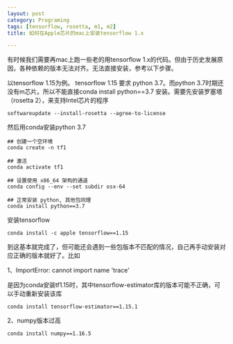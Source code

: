 ```yaml
---
layout: post
category: Programing
tags: [tensorflow, rosetta, m1, m2]
title: 如何在Apple芯片的mac上安装tensorflow 1.x

---
```


有时候我们需要再mac上跑一些老的用tensorflow 1.x的代码。但由于历史发展原因，各种依赖的版本无法对齐。无法直接安装，参考以下步骤。

以tensorflow 1.15为例。 tensorflow 1.15 要求 python 3.7。而python 3.7时期还没有m芯片。所以不能直接conda install python==3.7 安装。需要先安装罗塞塔（rosetta 2），来支持Intel芯片的程序

``` shell
softwareupdate --install-rosetta --agree-to-license
```

然后用conda安装python 3.7

``` shell
## 创建一个空环境
conda create -n tf1

## 激活
conda activate tf1

## 设置使用 x86_64 架构的通道
conda config --env --set subdir osx-64

## 正常安装 python, 其他包同理
conda install python==3.7 
```

安装tensorflow

``` shell
conda install -c apple tensorflow==1.15
```

到这基本就完成了，但可能还会遇到一些包版本不匹配的情况，自己再手动安装对应正确的版本就好了。比如

1、ImportError: cannot import name 'trace' 

是因为conda安装tf1.15时，其中tensorflow-estimator库的版本可能不正确，可以手动重新安装该库

``` shell
conda install tensorflow-estimator==1.15.1
```

2、numpy版本过高

``` shell
conda install numpy==1.16.5
```



​	